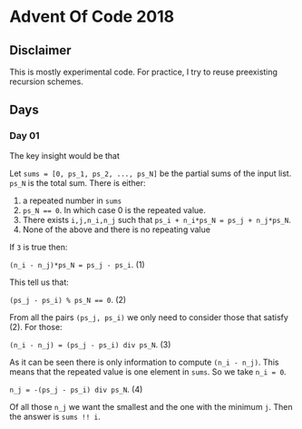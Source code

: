 # Advent Of Code 2018

## Disclaimer

This is mostly experimental code. For practice, I try to reuse preexisting
recursion schemes.

## Days

### Day 01

The key insight would be that

Let `sums = [0, ps_1, ps_2, ..., ps_N]` be the partial sums of the input list.
`ps_N` is the total sum. There is either:

1. a repeated number in `sums`
2. `ps_N == 0`. In which case 0 is the repeated value.
3. There exists `i,j,n_i,n_j` such that `ps_i + n_i*ps_N = ps_j + n_j*ps_N`.
4. None of the above and there is no repeating value

If `3` is true then:

`(n_i - n_j)*ps_N = ps_j - ps_i`. (1)

This tell us that:

`(ps_j - ps_i) % ps_N == 0`. (2)

From all the pairs `(ps_j, ps_i)` we only need to consider those that satisfy
(2). For those:

`(n_i - n_j) = (ps_j - ps_i) div ps_N`. (3)

As it can be seen there is only information to compute `(n_i - n_j)`. This means
that the repeated value is one element in `sums`. So we take `n_i = 0`.

`n_j = -(ps_j - ps_i) div ps_N`. (4)

Of all those `n_j` we want the smallest and the one with the minimum `j`. Then the
answer is `sums !! i`.
